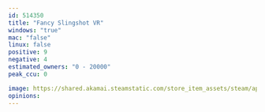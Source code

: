 ```yaml
---
id: 514350
title: "Fancy Slingshot VR"
windows: "true"
mac: "false"
linux: false
positive: 9
negative: 4
estimated_owners: "0 - 20000"
peak_ccu: 0

image: https://shared.akamai.steamstatic.com/store_item_assets/steam/apps/514350/header.jpg?t=1471572507
opinions:
---
```

